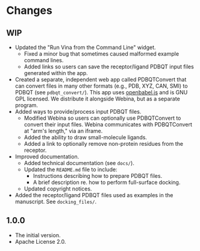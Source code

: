 Changes
=======

WIP
---

* Updated the "Run Vina from the Command Line" widget.
  * Fixed a minor bug that sometimes caused malformed example command lines.
  * Added links so users can save the receptor/ligand PDBQT input files
    generated within the app.
* Created a separate, independent web app called PDBQTConvert that can convert
  files in many other formats (e.g., PDB, XYZ, CAN, SMI) to PDBQT (see
  `pdbqt_convert/`). This app uses
  [openbabel.js](https://github.com/partridgejiang/cheminfo-to-web/) and is
  GNU GPL licensed. We distribute it alongside Webina, but as a separate
  program.
* Added ways to provide/process input PDBQT files.
  * Modified Webina so users can optionally use PDBQTConvert to convert their
    input files. Webina communicates with PDBQTConvert at "arm's length," via
    an iframe.
  * Added the ability to draw small-molecule ligands.
  * Added a link to optionally remove non-protein residues from the receptor.
* Improved documentation.
  * Added technical documentation (see `docs/`).
  * Updated the `README.md` file to include:
    * Instructions describing how to prepare PDBQT files.
    * A brief description re. how to perform full-surface docking.
  * Updated copyright notices.
* Added the receptor/ligand PDBQT files used as examples in the manuscript.
  See `docking_files/`.

1.0.0
-----

* The initial version.
* Apache License 2.0.
